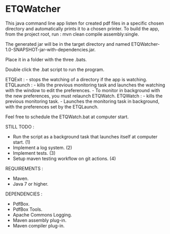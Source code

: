 # ETQWatcher

This java command line app listen for created pdf files in a specific chosen directory and automatically prints it to a chosen printer.
To build the app, from the project root, run : mvn clean compile assembly:single. 

The generated jar will be in the target directory and named ETQWatcher-1.0-SNAPSHOT-jar-with-dependencies.jar.

Place it in a folder with the three .bats.

Double click the .bat script to run the program.

ETQExit : 
    - stops the watching of a directory if the app is watching.
ETQLaunch : 
    - kills the previous monitoring task and launches the watching with the window to edit the preferences. 
    - To monitor in background with the new preferences, you must relaunch ETQWatch.
ETQWatch : 
    - kills the previous monitoring task.
    - Launches the monitoring task in background, with the preferences set by the ETQLaunch.
    

Feel free to schedule the ETQWatch.bat at computer start. 

STILL TODO : 
 - Run the script as a background task that launches itself at computer start. (1)
 - Implement a log system. (2)
 - Implement tests. (3)
 - Setup maven testing workflow on git actions. (4)
 
REQUIREMENTS :
 - Maven.
 - Java 7 or higher.

DEPENDENCIES : 
 - PdfBox. 
 - PdfBox Tools. 
 - Apache Commons Logging. 
 - Maven assembly plug-in. 
 - Maven compiler plug-in. 
